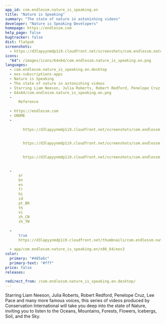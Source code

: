 ```yaml
---
app_id: com.endlessm.nature_is_speaking.en
title: "Nature is Speaking"
summary: "The state of nature in astonishing videos"
developer: "Nature is Speaking Developers"
homepage: https://endlessm.com
help_page: false
bugtracker: false
dist: flatpak
screenshots:
  - https://d3lapyynmdp1i9.cloudfront.net/screenshots/com.endlessm.nature_is_speaking.en/C/com.endlessm.nature_is_speaking.en-screenshot1.jpg
icons:
  "64": /images/icons/64x64/com.endlessm.nature_is_speaking.en.png
languages:
  - com.endlessm.nature_is_speaking.en.desktop
  - eos-subscriptions-apps
  - Nature is Speaking
  - The state of nature in astonishing videos
  - Starring Liam Neeson, Julia Roberts, Robert Redford, Penelope Cruz, Lee Pace and many more famous voices, this series of videos produced by Conservation International will take you deep into the state of Nature, inviting you to listen to the Oceans, Mountains, Forests, Flowers, Icebergs, Soil, and the Sky.
  - 64x64/com.endlessm.nature_is_speaking.en.png
  - 
      Reference
    
  - https://endlessm.com
  - GNOME
  - 
      
        https://d3lapyynmdp1i9.cloudfront.net/screenshots/com.endlessm.nature_is_speaking.en/C/com.endlessm.nature_is_speaking.en-screenshot1.jpg
      
      
        https://d3lapyynmdp1i9.cloudfront.net/screenshots/com.endlessm.nature_is_speaking.en/C/com.endlessm.nature_is_speaking.en-screenshot2.jpg
      
      
        https://d3lapyynmdp1i9.cloudfront.net/screenshots/com.endlessm.nature_is_speaking.en/C/com.endlessm.nature_is_speaking.en-screenshot3.jpg
      
    
  - 
      ar
      bn
      es
      fr
      hi
      id
      pt_BR
      th
      vi
      zh_CN
      zh_TW
    
  - 
      true
      https://d3lapyynmdp1i9.cloudfront.net/thumbnails/com.endlessm.nature_is_speaking.en/com.endlessm.nature_is_speaking.en-thumb.jpg
    
  - app/com.endlessm.nature_is_speaking.en/x86_64/eos3
color:
  primary: "#485a6c"
  primary-text: "#fff"
price: false
releases:

redirect_from: /com.endlessm.nature_is_speaking.en.desktop/
---
```


<p>Starring Liam Neeson, Julia Roberts, Robert Redford, Penelope Cruz, Lee Pace and many more famous voices, this series of videos produced by Conservation International will take you deep into the state of Nature, inviting you to listen to the Oceans, Mountains, Forests, Flowers, Icebergs, Soil, and the Sky.</p>